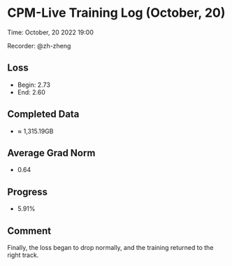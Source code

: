 
# CPM-Live Training Log (October, 20)

Time: October, 20 2022 19:00

Recorder: @zh-zheng

## Loss
- Begin: 2.73
- End: 2.60
	
## Completed Data
- $\approx$ 1,315.19GB

## Average Grad Norm
- 0.64

## Progress
- 5.91%

## Comment

Finally, the loss began to drop normally, and the training returned to the right track.
